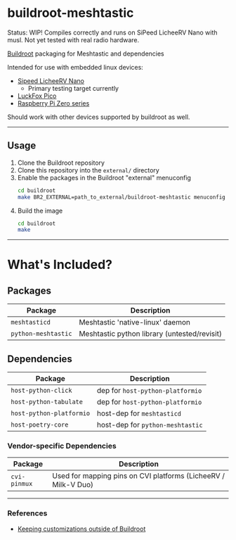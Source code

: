 # buildroot-meshtastic

Status: WIP! Compiles correctly and runs on SiPeed LicheeRV Nano with musl.
    Not yet tested with real radio hardware.

[Buildroot](https://buildroot.org/) packaging for Meshtastic and dependencies

Intended for use with embedded linux devices:
- [Sipeed LicheeRV Nano](https://wiki.sipeed.com/hardware/en/lichee/RV_Nano/1_intro.html)
    - Primary testing target currently
- [LuckFox Pico](https://wiki.luckfox.com/luckfox-pico/luckfox-pico-quick-start/)
- [Raspberry Pi Zero series](https://www.raspberrypi.com/documentation/computers/raspberry-pi.html#zero-series)

Should work with other devices supported by buildroot as well.

---

## Usage

1. Clone the Buildroot repository
2. Clone this repository into the `external/` directory
3. Enable the packages in the Buildroot "external" menuconfig
    ```sh
    cd buildroot
    make BR2_EXTERNAL=path_to_external/buildroot-meshtastic menuconfig
    ```
4. Build the image
    ```sh
    cd buildroot
    make
    ```

---

# What's Included?

## Packages

| Package             | Description                                  |
| ------------------- | -------------------------------------------- |
| `meshtasticd`       | Meshtastic 'native-linux' daemon             |
| `python-meshtastic` | Meshtastic python library (untested/revisit) |

## Dependencies

| Package                  | Description                      |
| ------------------------ | -------------------------------- |
| `host-python-click`      | dep for `host-python-platformio` |
| `host-python-tabulate`   | dep for `host-python-platformio` |
| `host-python-platformio` | host-dep for `meshtasticd`       |
| `host-poetry-core`       | host-dep for `python-meshtastic` |

### Vendor-specific Dependencies

| Package      | Description                                                    |
| ------------ | -------------------------------------------------------------- |
| `cvi-pinmux` | Used for mapping pins on CVI platforms (LicheeRV / Milk-V Duo) |

---

### References
- [Keeping customizations outside of Buildroot](https://buildroot.org/downloads/manual/manual.html#outside-br-custom)
